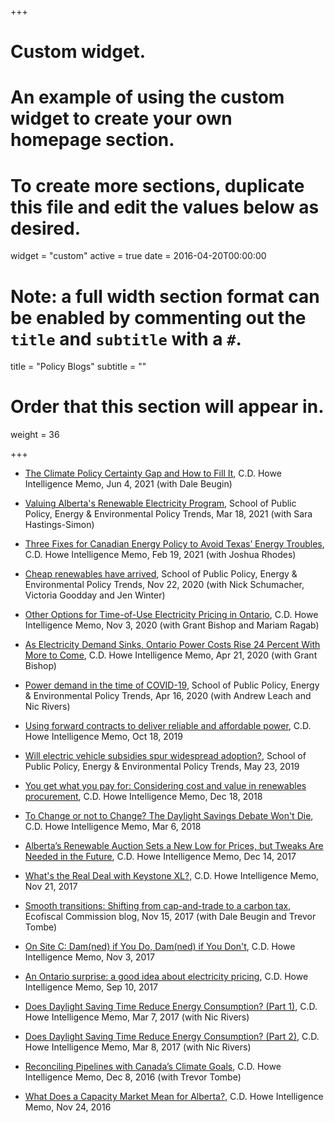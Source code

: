 +++
# Custom widget.
# An example of using the custom widget to create your own homepage section.
# To create more sections, duplicate this file and edit the values below as desired.
widget = "custom"
active = true
date = 2016-04-20T00:00:00

# Note: a full width section format can be enabled by commenting out the `title` and `subtitle` with a `#`.
title = "Policy Blogs"
subtitle = ""

# Order that this section will appear in.
weight = 36

+++
- <a href="https://www.cdhowe.org/intelligence-memos/buegin-shaffer-%E2%80%93-climate-policy-certainty-gap-and-how-fill-it" target="blank">The Climate Policy Certainty Gap and How to Fill It</a>, C.D. Howe Intelligence Memo, Jun 4, 2021 (with Dale Beugin)

- <a href="https://www.policyschool.ca/wp-content/uploads/2021/03/EEP-trends-Shaffer.pdf" target="blank">Valuing Alberta's Renewable Electricity Program</a>, School of Public Policy, Energy & Environmental Policy Trends, Mar 18, 2021 (with Sara Hastings-Simon)

- <a href="https://www.cdhowe.org/intelligence-memos/shaffer-rhodes-%E2%80%93-three-fixes-canadian-energy-policy-avoid-texas%E2%80%99-energy-troubles" target="blank">Three Fixes for Canadian Energy Policy to Avoid Texas’ Energy Troubles</a>, C.D. Howe Intelligence Memo, Feb 19, 2021 (with Joshua Rhodes)

- <a href="https://www.policyschool.ca/wp-content/uploads/2020/11/Energy-Trends-Renewables-Nov.pdf" target="blank">Cheap renewables have arrived</a>, School of Public Policy, Energy & Environmental Policy Trends, Nov 22, 2020 (with Nick Schumacher, Victoria Goodday and Jen Winter)

- <a href="https://www.cdhowe.org/intelligence-memos/bishop-shaffer-ragab-%E2%80%93-other-options-time-use-electricity-pricing-ontario" target="blank">Other Options for Time-of-Use Electricity Pricing in Ontario</a>, C.D. Howe Intelligence Memo, Nov 3, 2020 (with Grant Bishop and Mariam Ragab)

- <a href="https://www.cdhowe.org/intelligence-memos/bishop-shaffer-%E2%80%93-electricity-demand-sinks-ontario-power-costs-rise-24-percent" target="blank">As Electricity Demand Sinks, Ontario Power Costs Rise 24 Percent With More to Come</a>, C.D. Howe Intelligence Memo, Apr 21, 2020 (with Grant Bishop)

- <a href="https://www.policyschool.ca/wp-content/uploads/2020/04/EE-policy-trends-power-and-covid.pdf" target="blank">Power demand in the time of COVID-19</a>, School of Public Policy, Energy & Environmental Policy Trends, Apr 16, 2020 (with Andrew Leach and Nic Rivers)

- <a href="https://www.cdhowe.org/intelligence-memos/blake-shaffer-%E2%80%93-using-forward-contracts-deliver-reliable-and-affordable-power" target="blank">Using forward contracts to deliver reliable and affordable power</a>, C.D. Howe Intelligence Memo, Oct 18, 2019

- <a href="https://www.policyschool.ca/wp-content/uploads/2019/05/EEPT-Electrick-Vehicle-Rebates-Shaffer-final.pdf" target="blank">Will electric vehicle subsidies spur widespread adoption?</a>, School of Public Policy, Energy & Environmental Policy Trends, May 23, 2019

- <a href="https://www.cdhowe.org/intelligence-memos/blake-shaffer-you-get-what-you-pay-cost-and-value-renewables-procurement" target="blank">You get what you pay for: Considering cost and value in renewables procurement</a>, C.D. Howe Intelligence Memo, Dec 18, 2018

- <a href="https://www.cdhowe.org/intelligence-memos/blake-shaffer-change-or-not-change-daylight-savings-debate-won%E2%80%99t-die" target="blank">To Change or not to Change? The Daylight Savings Debate Won't Die</a>, C.D. Howe Intelligence Memo, Mar 6, 2018

- <a href="https://cdhowe.org/intelligence-memos/blake-shaffer-alberta%E2%80%99s-renewable-auction-sets-new-low-prices-tweaks-are-needed" target="blank">Alberta’s Renewable Auction Sets a New Low for Prices, but Tweaks Are Needed in the Future</a>, C.D. Howe Intelligence Memo, Dec 14, 2017

- <a href="hhttps://www.cdhowe.org/intelligence-memos/blake-shaffer-whats-real-deal-keystone-xl" target="blank">What's the Real Deal with Keystone XL?</a>, C.D. Howe Intelligence Memo, Nov 21, 2017

- <a href="https://ecofiscal.ca/2017/11/15/smooth-transitions-shifting-from-cap-and-trade-to-a-carbon-tax/" target="blank">Smooth transitions: Shifting from cap-and-trade to a carbon tax</a>, Ecofiscal Commission blog, Nov 15, 2017 (with Dale Beugin and Trevor Tombe)

- <a href="https://www.cdhowe.org/intelligence-memos/blake-shaffer-damnmed-if-you-do-damnmed-if-you-don%E2%80%99t" target="blank">On Site C: Dam(ned) if You Do, Dam(ned) if You Don't</a>, C.D. Howe Intelligence Memo, Nov 3, 2017

- <a href="https://www.cdhowe.org/intelligence-memos/blake-shaffer-ontario-surprise-good-idea-about-electricity-pricing" target="blank">An Ontario surprise: a good idea about electricity pricing</a>, C.D. Howe Intelligence Memo, Sep 10, 2017

- <a href="https://www.cdhowe.org/intelligence-memos/rivers-shaffer-does-daylight-saving-time-reduce-energy-consumption-part-1" target="blank">Does Daylight Saving Time Reduce Energy Consumption? (Part 1)</a>, C.D. Howe Intelligence Memo, Mar 7, 2017 (with Nic Rivers)

- <a href="https://www.cdhowe.org/intelligence-memos/rivers-and-shaffer-does-daylight-saving-time-reduce-energy-consumption-part-2" target="blank">Does Daylight Saving Time Reduce Energy Consumption? (Part 2)</a>, C.D. Howe Intelligence Memo, Mar 8, 2017 (with Nic Rivers)

- <a href="https://www.cdhowe.org/intelligence-memos/shaffer-and-tombe-reconciling-pipelines-canada%E2%80%99s-climate-goals" target="blank">Reconciling Pipelines with Canada’s Climate Goals</a>, C.D. Howe Intelligence Memo, Dec 8, 2016 (with Trevor Tombe)

- <a href="https://www.cdhowe.org/intelligence-memos/blake-shaffer-what-does-capacity-market-mean-alberta" target="blank">What Does a Capacity Market Mean for Alberta?</a>, C.D. Howe Intelligence Memo, Nov 24, 2016
